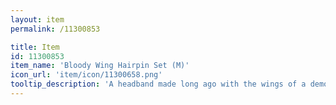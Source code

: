 ```yaml
---
layout: item
permalink: /11300853

title: Item
id: 11300853
item_name: 'Bloody Wing Hairpin Set (M)'
icon_url: 'item/icon/11300658.png'
tooltip_description: 'A headband made long ago with the wings of a demon captured by a demon hunter.'
---
```

